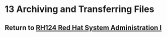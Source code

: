 # 13 Archiving and Transferring Files

## Return to [RH124 Red Hat System Administration I](/rh124_red_hat_system_administration_i/README.md)
